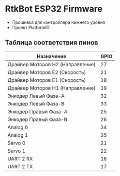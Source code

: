 # RtkBot ESP32 Firmware

- Прошивка для контроллера нижнего уровня
- Проект PlatformIO

## Таблица соответствия пинов

| Назначение                       | GPIO |
| -------------------------------- | ---- |
| Драйвер Моторов H2 (Направление) | 27   |
| Драйвер Моторов E2 (Скорость)    | 21   |
| Драйвер Моторов E1 (Скорость)    | 18   |
| Драйвер Моторов H1 (Направление) | 19   |
| Энкодер Левый Фаза-A             | 32   |
| Энкодер Левый Фаза-B             | 33   |
| Энкодер Правый Фаза-A            | 25   |
| Энкодер Правый Фаза-B            | 26   |
| Analog 0                         | 34   |
| Analog 1                         | 35   |
| Servo 0                          | 21   |
| Servo 1                          | 22   |
| UART 2 RX                        | 16   |
| UART 2 TX                        | 17   |
